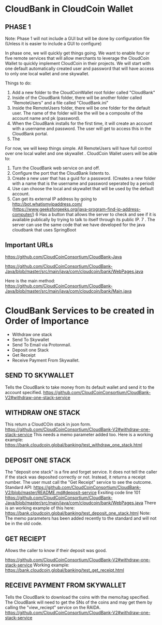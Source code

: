 # CloudBank in CloudCoin Wallet

## PHASE 1
Note: Phase 1 will not include a GUI but will be done by configuration file (Unless it is easier to include a GUI to configure)

In phase one, we will quickly get things going. We want to enable four or five remote services that will allow merchants to leverage the CloudCoin Wallet to quickly implement CloudCoin in their projects. 
We will start with one default automatically created user and password that will have access to only one local wallet and one skywallet. 
 
Things to do:
1. Add a new folder to the CloudCoinWallet root folder called "CloudBank"
2. Inside of the CloudBank folder, there will be another folder called "RemoteUsers" and a file called "CloudBank.ini"
3. Inside the RemoteUsers folder, there will be one folder for the default user. The name of the folder will be the will be a composite of the account name and pk (password). 
4. When the CloudBank installs for the first time, it will create an account with a username and password. The user will get to access this in the CloudBank portal. 
5. The  

For now, we will keep things simple. All RemoteUsers will have full control over one local wallet and one skywallet . 
CloudCoin Wallet users will be able to:
1. Turn the CloudBank web service on and off.
2. Configure the port that the CloudBank listents to.
3. Create a new user that has a guid for a password. (Creates a new folder with a name that is the username and password seperated by a period)
4. Use can choose the local and skywallet that will be used by the default account.
5. Can get its external IP address by going to http://bot.whatismyipaddress.com/ (https://www.geeksforgeeks.org/java-program-find-ip-address-computer/)
6  Has a button that allows the server to check and see if it is available publically by trying to talk to itself through its public IP. 
7 . The server can use the same code that we have developed for the java cloudbank that uses SpringBoot

## Important URLs

https://github.com/CloudCoinConsortium/CloudBank-Java

https://github.com/CloudCoinConsortium/CloudBank-Java/blob/master/src/main/java/com/cloudcoin/bank/WebPages.java

Here is the main method: https://github.com/CloudCoinConsortium/CloudBank-Java/blob/master/src/main/java/com/cloudcoin/bank/Main.java

# CloudBank Services to be created in Order of Importance

* Withdraw one stack
* Send To Skywallet
* Send To Email via Protonmail. 
* Deposit one Stack
* Get Receipt
* Receive Payment From Skywallet. 


## SEND TO SKYWALLET
Tells the CloudBank to take money from its default wallet and send it to the account specified. 
https://github.com/CloudCoinConsortium/CloudBank-V2#withdraw-one-stack-service

## WITHDRAW ONE STACK

This return a CloudCOin stack in json form. https://github.com/CloudCoinConsortium/CloudBank-V2#withdraw-one-stack-service
This needs a memo parameter added too. 
Here is a working example: 
https://bank.cloudcoin.global/banking/test_withdraw_one_stack.html

## DEPOSIT ONE STACK
The "deposit one stack" is a fire and forget service. It does not tell the caller if the stack was deposited correctly or not. Instead, it returns a receipt number. The user must call the "Get Receipt" service to see the outcome.
Standard API: https://github.com/CloudCoinConsortium/CloudBank-V2/blob/master/README.md#deposit-service 
Exsiting code line 101 https://github.com/CloudCoinConsortium/CloudBank-Java/blob/master/src/main/java/com/cloudcoin/bank/WebPages.java
There is an working example of this here: https://bank.cloudcoin.global/banking/test_deposit_one_stack.html
Note: The memo parameters has been added recently to the standard and will not be in the old code. 


## GET RECIEPT 
Allows the caller to know if their deposit was good. 

https://github.com/CloudCoinConsortium/CloudBank-V2#withdraw-one-stack-service
Working example: https://bank.cloudcoin.global/banking/test_get_receipt.html

## RECEIVE PAYMENT FROM SKYWALLET 
Tells the CloudBank to download the coins with the memo/tag specified. The CloudBank will need to get the SNs of the 
coins and may get them by calling the "view_reciept" service on the RAIDA. 
https://github.com/CloudCoinConsortium/CloudBank-V2#withdraw-one-stack-service



